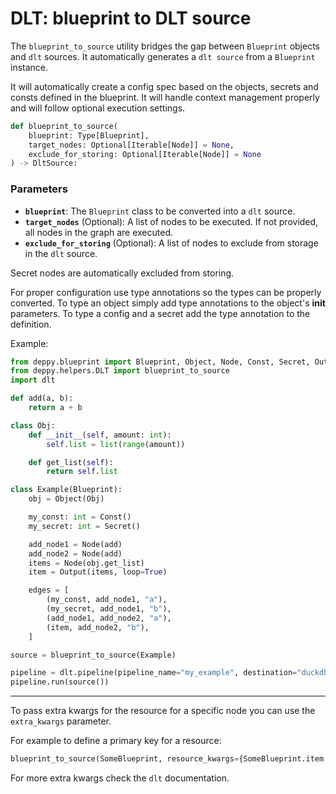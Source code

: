 # DLT: blueprint to DLT source

The `blueprint_to_source` utility bridges the gap between `Blueprint` objects and `dlt` sources. 
It automatically generates a `dlt source` from a `Blueprint` instance.

It will automatically create a config spec based on the objects, secrets and consts defined in the blueprint.
It will handle context management properly and will follow optional execution settings.

```python
def blueprint_to_source(
    blueprint: Type[Blueprint],
    target_nodes: Optional[Iterable[Node]] = None,
    exclude_for_storing: Optional[Iterable[Node]] = None
) -> DltSource:
```

### **Parameters**
- **`blueprint`**: The `Blueprint` class to be converted into a `dlt` source.
- **`target_nodes`** (Optional): A list of nodes to be executed. If not provided, all nodes in the graph are executed.
- **`exclude_for_storing`** (Optional): A list of nodes to exclude from storage in the `dlt` source.

Secret nodes are automatically excluded from storing.

For proper configuration use type annotations so the types can be properly converted.
To type an object simply add type annotations to the object's __init__ parameters.
To type a config and a secret add the type annotation to the definition.

Example:
```python
from deppy.blueprint import Blueprint, Object, Node, Const, Secret, Output
from deppy.helpers.DLT import blueprint_to_source
import dlt

def add(a, b):
    return a + b

class Obj:
    def __init__(self, amount: int):
        self.list = list(range(amount))

    def get_list(self):
        return self.list

class Example(Blueprint):
    obj = Object(Obj)

    my_const: int = Const()
    my_secret: int = Secret()

    add_node1 = Node(add)
    add_node2 = Node(add)
    items = Node(obj.get_list)
    item = Output(items, loop=True)

    edges = [
        (my_const, add_node1, "a"),
        (my_secret, add_node1, "b"),
        (add_node1, add_node2, "a"),
        (item, add_node2, "b"),
    ]

source = blueprint_to_source(Example)

pipeline = dlt.pipeline(pipeline_name="my_example", destination="duckdb", full_refresh=True)
pipeline.run(source())
```
---


To pass extra kwargs for the resource for a specific node you can use the `extra_kwargs` parameter.

For example to define a primary key for a resource:
```python
blueprint_to_source(SomeBlueprint, resource_kwargs={SomeBlueprint.item: {"primary_key": "id"}})
```

For more extra kwargs check the `dlt` documentation.
